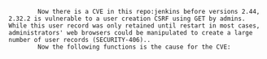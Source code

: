
            Now there is a CVE in this repo:jenkins before versions 2.44, 2.32.2 is vulnerable to a user creation CSRF using GET by admins. While this user record was only retained until restart in most cases, administrators' web browsers could be manipulated to create a large number of user records (SECURITY-406)..
            Now the following functions is the cause for the CVE:
            